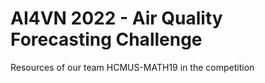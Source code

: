 # AI4VN 2022 - Air Quality Forecasting Challenge


Resources of our team HCMUS-MATH19 in the competition
